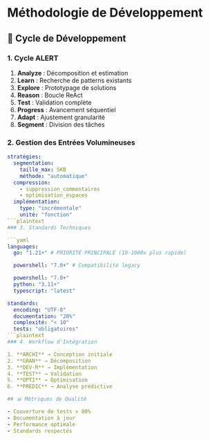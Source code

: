 # Méthodologie de Développement

## 🔄 Cycle de Développement

### 1. Cycle ALERT

1. **Analyze** : Décomposition et estimation
2. **Learn** : Recherche de patterns existants
3. **Explore** : Prototypage de solutions
4. **Reason** : Boucle ReAct
5. **Test** : Validation complète
6. **Progress** : Avancement séquentiel
7. **Adapt** : Ajustement granularité
8. **Segment** : Division des tâches

### 2. Gestion des Entrées Volumineuses

```yaml
stratégies:
  segmentation:
    taille_max: 5KB
    méthode: "automatique"
  compression:
    - suppression_commentaires
    - optimisation_espaces
  implémentation:
    type: "incrémentale"
    unité: "fonction"
```plaintext
### 3. Standards Techniques

```yaml
languages:
  go: "1.21+" # PRIORITÉ PRINCIPALE (10-1000x plus rapide)

  powershell: "7.0+" # Compatibilité legacy

  powershell: "7.0+"
  python: "3.11+"
  typescript: "latest"

standards:
  encoding: "UTF-8"
  documentation: "20%"
  complexité: "< 10"
  tests: "obligatoires"
```plaintext
### 4. Workflow d'Intégration

1. **ARCHI** → Conception initiale
2. **GRAN** → Décomposition
3. **DEV-R** → Implémentation
4. **TEST** → Validation
5. **OPTI** → Optimisation
6. **PREDIC** → Analyse prédictive

## 📊 Métriques de Qualité

- Couverture de tests > 80%
- Documentation à jour
- Performance optimale
- Standards respectés
